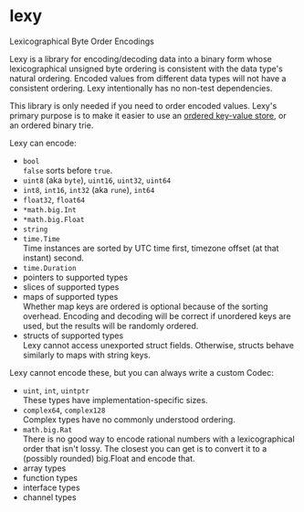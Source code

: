 # lexy

Lexicographical Byte Order Encodings

Lexy is a library for encoding/decoding data into a binary form whose
lexicographical unsigned byte ordering is consistent with the data type's natural ordering.
Encoded values from different data types will not have a consistent ordering.
Lexy intentionally has no non-test dependencies.

This library is only needed if you need to order encoded values.
Lexy's primary purpose is to make it easier to use an
[ordered key-value store](https://en.wikipedia.org/wiki/Ordered_Key-Value_Store),
or an ordered binary trie.

Lexy can encode:

* `bool`  
  `false` sorts before `true`.
* `uint8` (aka `byte`), `uint16`, `uint32`, `uint64`
* `int8`, `int16`, `int32` (aka `rune`), `int64`
* `float32`, `float64`
* `*math.big.Int`
* `*math.big.Float`
* `string`
* `time.Time`  
  Time instances are sorted by UTC time first, timezone offset (at that instant) second.
* `time.Duration`
* pointers to supported types
* slices of supported types
* maps of supported types  
  Whether map keys are ordered is optional because of the sorting overhead.
  Encoding and decoding will be correct if unordered keys are used,
  but the results will be randomly ordered.
* structs of supported types  
  Lexy cannot access unexported struct fields.
  Otherwise, structs behave similarly to maps with string keys.

Lexy cannot encode these, but you can always write a custom Codec:

* `uint`, `int`, `uintptr`  
  These types have implementation-specific sizes.
* `complex64`, `complex128`  
  Complex types have no commonly understood ordering.
* `math.big.Rat`  
  There is no good way to encode rational numbers with a lexicographical order that isn't lossy.
  The closest you can get is to convert it to a (possibly rounded) big.Float and encode that.
* array types
* function types
* interface types
* channel types
